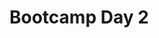 # Bootcamp Day 2

<!-- 

## Morning: Data Analysis and Visualization

[Lecture Notes and Assignment](../lectures/analyzing_and_visualizing_data)

## Afternoon: Version Control with Git

[Lecture Notes](../lectures/version-control-with-git/index.md)

## Homework Assignment: 

[Day 2 Homework](../assignments/bootcamp/version-control-with-git)

[plot-sxl.py script](plot-sxl.md)

## Daily Reflection

Please fill out [this survey](https://forms.gle/JtFJ9qV6wumP2vPY6) today at the end of class. 

-->
